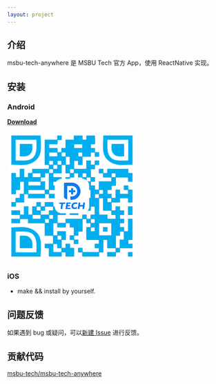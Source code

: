 ```yaml
---
layout: project
---
```


## 介绍

msbu-tech-anywhere 是 MSBU Tech 官方 App，使用 ReactNative 实现。

## 安装

### Android

[__Download__](https://github.com/msbu-tech/msbu-tech-anywhere/releases/download/v0.9.9/msbu-tech-release.apk)

![](https://raw.githubusercontent.com/msbu-tech/msbu-tech-anywhere/master/qrcode/msbu-tech-android-v0.9.9.png)

### iOS

* make && install by yourself.

## 问题反馈

如果遇到 bug 或疑问，可以[新建 Issue](https://github.com/msbu-tech/msbu-tech-anywhere/issues/new) 进行反馈。

## 贡献代码

<a href="https://github.com/msbu-tech/msbu-tech-anywhere">msbu-tech/msbu-tech-anywhere</a>
